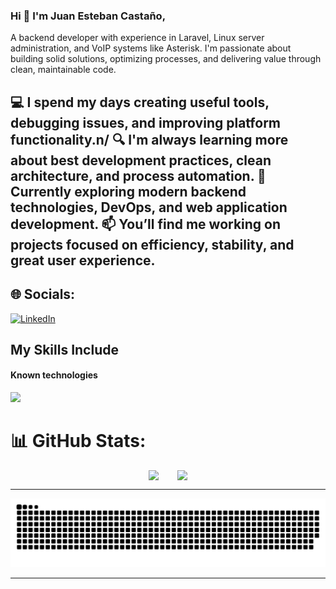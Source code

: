 

### Hi 👋 I'm Juan Esteban Castaño,

A backend developer with experience in Laravel, Linux server administration, and VoIP systems like Asterisk. I'm passionate about building solid solutions, optimizing processes, and delivering value through clean, maintainable code.

💻 I spend my days creating useful tools, debugging issues, and improving platform functionality.n/
🔍 I'm always learning more about best development practices, clean architecture, and process automation.
🌱 Currently exploring modern backend technologies, DevOps, and web application development.
📫 You’ll find me working on projects focused on efficiency, stability, and great user experience.
---
## 🌐 Socials:
 [![LinkedIn](https://img.shields.io/badge/LinkedIn-%230077B5.svg?logo=linkedin&logoColor=white)](https://www.linkedin.com/in/juan-castaño-a52235217) 

## My Skills Include

<h4> Known technologies </h4>
<span> 
  <img src="https://skillicons.dev/icons?i=js,html,css,cpp,php,py,laravel,bootstrap,postgres,mysql,vscode,androidstudio,docker,linux,git,postman)](https://skillicons.dev">
 
</span>



# 📊 GitHub Stats:
<div style="display: flex; justify-content: center; align-items: center; column-gap: 30px; flex-wrap: wrap;">
  <img src="https://github-readme-stats.vercel.app/api?username=JuanEstebanCastano&theme=dark&hide_border=false&include_all_commits=false&count_private=false" />
  <img src="https://github-readme-stats.vercel.app/api/top-langs/?username=JuanEstebanCastano&theme=dark&hide_border=false&include_all_commits=false&count_private=false&layout=compact" />
</div>

---
<p align="center">
  <img  src="https://raw.githubusercontent.com/Elanza-48/Elanza-48/main/resources/img/github-contribution-grid-snake.svg"
    alt="example" />
</p>

---



